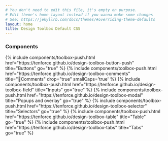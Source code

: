 ```yaml
---
# You don't need to edit this file, it's empty on purpose.
# Edit theme's home layout instead if you wanna make some changes
# See: https://jekyllrb.com/docs/themes/#overriding-theme-defaults
layout: home
title: Design Toolbox Default CSS
---
```


<section class="my-8 px-1/5 text-center">
    <h3>Components</h3>
    {% include components/toolbox-push.html href="https://tenforce.github.io/design-toolbox-button-push" title="Buttons" go="true" %}
    {% include components/toolbox-push.html href="https://tenforce.github.io/design-toolbox-comments" title="<span class='font-normal'></span>Comments" drop="true" smallCaps='true' %}
    {% include components/toolbox-push.html href="https://tenforce.github.io/design-toolbox-field" title="Inputs" go="true" %}
    {% include components/toolbox-push.html href="https://tenforce.github.io/design-toolbox-modal" title="Popups and overlay" go="true" %}
    {% include components/toolbox-push.html href="https://tenforce.github.io/design-toolbox-selector" title="Selectors" go="true" %}
    {% include components/toolbox-push.html href="https://tenforce.github.io/design-toolbox-table" title="Table" go="true" %}
    {% include components/toolbox-push.html href="https://tenforce.github.io/design-toolbox-tabs" title="Tabs" go="true" %}
</section>
